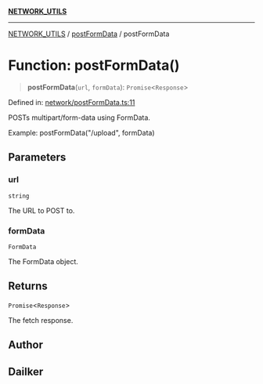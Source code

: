 [**NETWORK_UTILS**](../../README.md)

***

[NETWORK_UTILS](../../README.md) / [postFormData](../README.md) / postFormData

# Function: postFormData()

> **postFormData**(`url`, `formData`): `Promise`\<`Response`\>

Defined in: [network/postFormData.ts:11](https://github.com/dailker/everyutil-js/blob/7799f3f003cb23f425be3f1c83c38483e2648188/src/network/postFormData.ts#L11)

POSTs multipart/form-data using FormData.

Example: postFormData("/upload", formData)

## Parameters

### url

`string`

The URL to POST to.

### formData

`FormData`

The FormData object.

## Returns

`Promise`\<`Response`\>

The fetch response.

## Author

## Dailker
